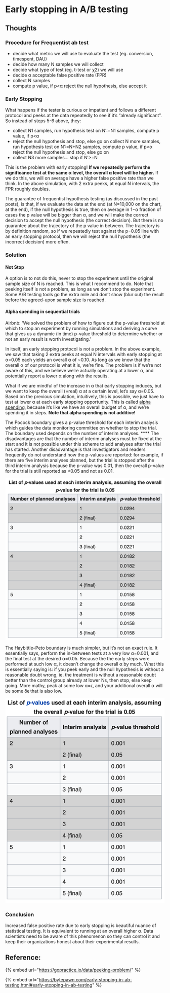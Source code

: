 # Early stopping in A/B testing

## Thoughts

### Procedure for Frequentist ab test

* decide what metric we will use to evaluate the test (eg. conversion, timespent, DAU)
* decide how many N samples we will collect
* decide what type of test (eg. t-test or χ2) we will use
* decide α acceptable false positive rate (FPR)
* collect N samples
* compute p value, if p<α reject the null hypothesis, else accept it

### Early Stopping

What happens if the tester is curious or impatient and follows a different protocol and peeks at the data repeatedly to see if it’s “already significant”. So instead of steps 5-6 above, they:

* collect N1 samples, run hypothesis test on N′:=N1 samples, compute p value, if p<α
* reject the null hypothesis and stop, else go on collect N more samples, run hypothesis test on N′:=N+N2 samples, compute p value, if p<α reject the null hypothesis and stop, else go on
* collect N3 more samples... stop if N′>=N

This is the problem with early stopping! **If we repeatedly perform the significance test at the same α level, the overall α level will be higher.** If we do this, we will on average have a higher false positive rate than we think. In the above simulation, with 2 extra peeks, at equal N intervals, the FPR roughly doubles.

The guarantee of frequentist hypothesis testing (as discussed in the past posts), is that, if we evaluate the data at the end (at N=10,000 on the chart, at the end), if the null hypothesis is true, then on average in 1−α fraction of cases the p value will be bigger than α, and we will make the correct decision to accept the null hypothesis (the correct decision). But there is no guarantee about the trajectory of the p value in between. The trajectory is by definition random, so if we repeatedly test against the p=0.05 line with an early stopping protocol, then we will reject the null hypothesis (the incorrect decision) more often.

### Solution

#### Not Stop

A option is to not do this, never to stop the experiment until the original sample size of N is reached. This is what I recommend to do. Note that peeking itself is not a problem, as long as we don’t stop the experiment. Some A/B testing tools go the extra mile and don’t show (blur out) the result before the agreed-upon sample size is reached.

#### Alpha spending in sequential trials

Airbnb: 'We solved the problem of how to figure out the p-value threshold at which to stop an experiment by running simulations and deriving a curve that gives us a dynamic (in time) p-value threshold to determine whether or not an early result is worth investigating.'

In itself, an early stopping protocol is not a problem. In the above example, we saw that taking 2 extra peeks at equal N intervals with early stopping at α=0.05 each yields an overall α of \~0.10. As long as we know that the overall α of our protocol is what it is, we’re fine. The problem is if we’re not aware of this, and we believe we’re actually operating at a lower α, and potentially report a lower α along with the results.

What if we are mindful of the increase in α that early stopping induces, but we want to keep the overall (=real) α at a certain level, let’s say α=0.05. Based on the previous simulation, intuitively, this is possible, we just have to test at lower α at each early stopping opportunity. This is called [alpha spending](https://en.wikipedia.org/wiki/Sequential\_analysis), because it’s like we have an overall budget of α, and we’re spending it in steps. **Note that alpha spending is not additive!**

The Pocock boundary gives a p-value threshold for each interim analysis which guides the data monitoring committee on whether to stop the trial. The boundary used depends on the number of interim analyses. **** The disadvantages are that the number of interim analyses must be fixed at the start and it is not possible under this scheme to add analyses after the trial has started. Another disadvantage is that investigators and readers frequently do not understand how the p-values are reported: for example, if there are five interim analyses planned, but the trial is stopped after the third interim analysis because the p-value was 0.01, then the overall p-value for the trial is still reported as <0.05 and not as 0.01.

![Pocock boundary ](<.gitbook/assets/image (3) (1).png>)

The Haybittle–Peto boundary is much simpler, but it’s not an exact rule. It essentially says, perform the in-between tests at a very low α=0.001, and the final test at the desired α=0.05. Because the the early steps were performed at such low α, it doesn’t change the overall α by much. What this is essentially saying is: if you peek early and the null hypothesis is without a reasonable doubt wrong, ie. the treatment is without a reasonable doubt better than the control group already at lower Ns, then stop, else keep going. More mathy, peak at some low α=ϵ, and your additional overall α will be some δϵ that is also low.

![](<.gitbook/assets/image (4).png>)

### Conclusion

Increased false positive rate due to early stopping is beautiful nuance of statistical testing. It is equivalent to running at an overall higher α. Data scientists need to be aware of this phenomenon so they can control it and keep their organizations honest about their experimental results.

## Reference:

{% embed url="https://gopractice.io/data/peeking-problem/" %}

{% embed url="https://bytepawn.com/early-stopping-in-ab-testing.html#early-stopping-in-ab-testing" %}
